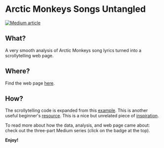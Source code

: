 # Arctic Monkeys Songs Untangled

[![Medium article](https://img.shields.io/badge/Medium-View%20on%20Medium-red?logo=medium)](https://medium.com/@sborms/scraping-arctic-monkeys-songs-from-genius-31342eb44a23)

## What?

A very smooth analysis of Arctic Monkeys song lyrics turned into a scrollytelling web page.

## Where?

Find the web page [here](https://datawanderers.github.io/lyrical-arctic-monkeys).

## How?

The scrollytelling code is expanded from this [example](https://github.com/edriessen/scrollytelling-scrollama-d3-demo). This is another useful beginner's [resource](https://github.com/uclab-potsdam/scrollytelling-beginners/tree/master). This is a nice but unrelated piece of [inspiration](https://baryon.be/stories/jamesbond).

To read more about how the data, analysis, and web page came about: check out the three-part Medium series (click on the badge at the top).

**Enjoy!**
